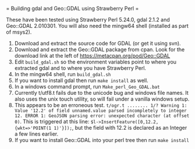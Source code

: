 = Building gdal and Geo::GDAL using Strawberry Perl =

These have been tested using Strawberry Perl 5.24.0, gdal 2.1.2 and Geo::GDAL 2.010301.
You will also need the mingw64 shell (installed as part of msys2).

1.  Download and extract the source code for GDAL (or get it using svn).
1.  Download and extract the Geo::GDAL package from cpan.  Look for the download link at the left of https://metacpan.org/pod/Geo::GDAL
1.  Edit ```build_gdal.sh``` so the environment variables point to where you extracted gdal and to where you have Strawberry Perl.
1.  In the mingw64 shell, run ```build_gdal.sh```
  1.  If you want to install gdal then run ```make install``` as well.
1.  In a windows command prompt, run ```Make_perl_Geo_GDAL.bat```
  1.  Currently t/utf8.t fails due to the unicode bug and windows file names.  It also uses the unix touch utility, so will fail under a vanilla windows setup.
  1.  This appears to be an erroneous test.  ```t/ogr.t ........ 1/? Warning 1: Value '12.2' of field unnamed.value parsed incompletely to integer 12.
ERROR 1: GeoJSON parsing error: unexpected character (at offset 0)```.  This is triggered at this line: ```$l->InsertFeature([0,12.2,{wkt=>'POINT(1 1)'}]);```, but the field with 12.2 is declared as an Integer a few lines earlier.  
1.  If you want to install Geo::GDAL into your perl tree then run ```make install```
